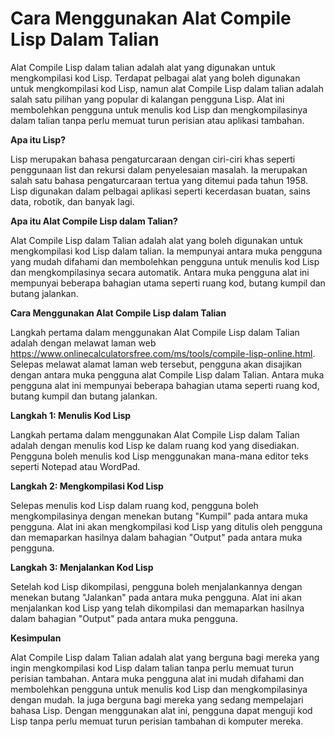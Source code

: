 Cara Menggunakan Alat Compile Lisp Dalam Talian
===============================================

Alat Compile Lisp dalam talian adalah alat yang digunakan untuk mengkompilasi kod Lisp. Terdapat pelbagai alat yang boleh digunakan untuk mengkompilasi kod Lisp, namun alat Compile Lisp dalam talian adalah salah satu pilihan yang popular di kalangan pengguna Lisp. Alat ini membolehkan pengguna untuk menulis kod Lisp dan mengkompilasinya dalam talian tanpa perlu memuat turun perisian atau aplikasi tambahan.

**Apa itu Lisp?**

Lisp merupakan bahasa pengaturcaraan dengan ciri-ciri khas seperti penggunaan list dan rekursi dalam penyelesaian masalah. Ia merupakan salah satu bahasa pengaturcaraan tertua yang ditemui pada tahun 1958. Lisp digunakan dalam pelbagai aplikasi seperti kecerdasan buatan, sains data, robotik, dan banyak lagi.

**Apa itu Alat Compile Lisp dalam Talian?**

Alat Compile Lisp dalam Talian adalah alat yang boleh digunakan untuk mengkompilasi kod Lisp dalam talian. Ia mempunyai antara muka pengguna yang mudah difahami dan membolehkan pengguna untuk menulis kod Lisp dan mengkompilasinya secara automatik. Antara muka pengguna alat ini mempunyai beberapa bahagian utama seperti ruang kod, butang kumpil dan butang jalankan.

**Cara Menggunakan Alat Compile Lisp dalam Talian**

Langkah pertama dalam menggunakan Alat Compile Lisp dalam Talian adalah dengan melawat laman web <https://www.onlinecalculatorsfree.com/ms/tools/compile-lisp-online.html>. Selepas melawat alamat laman web tersebut, pengguna akan disajikan dengan antara muka pengguna alat Compile Lisp dalam Talian. Antara muka pengguna alat ini mempunyai beberapa bahagian utama seperti ruang kod, butang kumpil dan butang jalankan.

**Langkah 1: Menulis Kod Lisp**

Langkah pertama dalam menggunakan Alat Compile Lisp dalam Talian adalah dengan menulis kod Lisp ke dalam ruang kod yang disediakan. Pengguna boleh menulis kod Lisp menggunakan mana-mana editor teks seperti Notepad atau WordPad.

**Langkah 2: Mengkompilasi Kod Lisp**

Selepas menulis kod Lisp dalam ruang kod, pengguna boleh mengkompilasinya dengan menekan butang "Kumpil" pada antara muka pengguna. Alat ini akan mengkompilasi kod Lisp yang ditulis oleh pengguna dan memaparkan hasilnya dalam bahagian "Output" pada antara muka pengguna.

**Langkah 3: Menjalankan Kod Lisp**

Setelah kod Lisp dikompilasi, pengguna boleh menjalankannya dengan menekan butang "Jalankan" pada antara muka pengguna. Alat ini akan menjalankan kod Lisp yang telah dikompilasi dan memaparkan hasilnya dalam bahagian "Output" pada antara muka pengguna.

**Kesimpulan**

Alat Compile Lisp dalam Talian adalah alat yang berguna bagi mereka yang ingin mengkompilasi kod Lisp dalam talian tanpa perlu memuat turun perisian tambahan. Antara muka pengguna alat ini mudah difahami dan membolehkan pengguna untuk menulis kod Lisp dan mengkompilasinya dengan mudah. Ia juga berguna bagi mereka yang sedang mempelajari bahasa Lisp. Dengan menggunakan alat ini, pengguna dapat menguji kod Lisp tanpa perlu memuat turun perisian tambahan di komputer mereka.